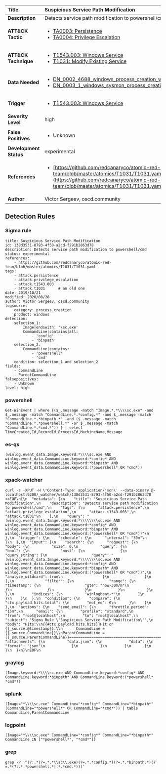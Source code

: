 | Title                    | Suspicious Service Path Modification       |
|:-------------------------|:------------------|
| **Description**          | Detects service path modification to powershell/cmd |
| **ATT&amp;CK Tactic**    |  <ul><li>[TA0003: Persistence](https://attack.mitre.org/tactics/TA0003)</li><li>[TA0004: Privilege Escalation](https://attack.mitre.org/tactics/TA0004)</li></ul>  |
| **ATT&amp;CK Technique** | <ul><li>[T1543.003: Windows Service](https://attack.mitre.org/techniques/T1543.003)</li><li>[T1031: Modify Existing Service](https://attack.mitre.org/techniques/T1031)</li></ul>  |
| **Data Needed**          | <ul><li>[DN_0002_4688_windows_process_creation_with_commandline](../Data_Needed/DN_0002_4688_windows_process_creation_with_commandline.md)</li><li>[DN_0003_1_windows_sysmon_process_creation](../Data_Needed/DN_0003_1_windows_sysmon_process_creation.md)</li></ul>  |
| **Trigger**              | <ul><li>[T1543.003: Windows Service](../Triggers/T1543.003.md)</li></ul>  |
| **Severity Level**       | high |
| **False Positives**      | <ul><li>Unknown</li></ul>  |
| **Development Status**   | experimental |
| **References**           | <ul><li>[https://github.com/redcanaryco/atomic-red-team/blob/master/atomics/T1031/T1031.yaml](https://github.com/redcanaryco/atomic-red-team/blob/master/atomics/T1031/T1031.yaml)</li></ul>  |
| **Author**               | Victor Sergeev, oscd.community |


## Detection Rules

### Sigma rule

```
title: Suspicious Service Path Modification
id: 138d3531-8793-4f50-a2cd-f291b2863d78
description: Detects service path modification to powershell/cmd
status: experimental
references:
    - https://github.com/redcanaryco/atomic-red-team/blob/master/atomics/T1031/T1031.yaml
tags:
    - attack.persistence
    - attack.privilege_escalation
    - attack.t1543.003
    - attack.t1031      # an old one     
date: 2019/10/21
modified: 2020/08/28
author: Victor Sergeev, oscd.community
logsource:
    category: process_creation
    product: windows
detection:
    selection_1:
        Image|endswith: '\sc.exe'
        CommandLine|contains|all:
            - 'config'
            - 'binpath'
    selection_2:
        CommandLine|contains:
            - 'powershell'
            - 'cmd'
    condition: selection_1 and selection_2
fields:
    - CommandLine
    - ParentCommandLine
falsepositives:
    - Unknown
level: high

```





### powershell
    
```
Get-WinEvent | where {($_.message -match "Image.*.*\\\\sc.exe" -and $_.message -match "CommandLine.*.*config.*" -and $_.message -match "CommandLine.*.*binpath.*" -and ($_.message -match "CommandLine.*.*powershell.*" -or $_.message -match "CommandLine.*.*cmd.*")) } | select TimeCreated,Id,RecordId,ProcessId,MachineName,Message
```


### es-qs
    
```
(winlog.event_data.Image.keyword:*\\\\sc.exe AND winlog.event_data.CommandLine.keyword:*config* AND winlog.event_data.CommandLine.keyword:*binpath* AND winlog.event_data.CommandLine.keyword:(*powershell* OR *cmd*))
```


### xpack-watcher
    
```
curl -s -XPUT -H \'Content-Type: application/json\' --data-binary @- localhost:9200/_watcher/watch/138d3531-8793-4f50-a2cd-f291b2863d78 <<EOF\n{\n  "metadata": {\n    "title": "Suspicious Service Path Modification",\n    "description": "Detects service path modification to powershell/cmd",\n    "tags": [\n      "attack.persistence",\n      "attack.privilege_escalation",\n      "attack.t1543.003",\n      "attack.t1031"\n    ],\n    "query": "(winlog.event_data.Image.keyword:*\\\\\\\\sc.exe AND winlog.event_data.CommandLine.keyword:*config* AND winlog.event_data.CommandLine.keyword:*binpath* AND winlog.event_data.CommandLine.keyword:(*powershell* OR *cmd*))"\n  },\n  "trigger": {\n    "schedule": {\n      "interval": "30m"\n    }\n  },\n  "input": {\n    "search": {\n      "request": {\n        "body": {\n          "size": 0,\n          "query": {\n            "bool": {\n              "must": [\n                {\n                  "query_string": {\n                    "query": "(winlog.event_data.Image.keyword:*\\\\\\\\sc.exe AND winlog.event_data.CommandLine.keyword:*config* AND winlog.event_data.CommandLine.keyword:*binpath* AND winlog.event_data.CommandLine.keyword:(*powershell* OR *cmd*))",\n                    "analyze_wildcard": true\n                  }\n                }\n              ],\n              "filter": {\n                "range": {\n                  "timestamp": {\n                    "gte": "now-30m/m"\n                  }\n                }\n              }\n            }\n          }\n        },\n        "indices": [\n          "winlogbeat-*"\n        ]\n      }\n    }\n  },\n  "condition": {\n    "compare": {\n      "ctx.payload.hits.total": {\n        "not_eq": 0\n      }\n    }\n  },\n  "actions": {\n    "send_email": {\n      "throttle_period": "15m",\n      "email": {\n        "profile": "standard",\n        "from": "root@localhost",\n        "to": "root@localhost",\n        "subject": "Sigma Rule \'Suspicious Service Path Modification\'",\n        "body": "Hits:\\n{{#ctx.payload.hits.hits}}Hit on {{_source.@timestamp}}:\\n      CommandLine = {{_source.CommandLine}}\\nParentCommandLine = {{_source.ParentCommandLine}}================================================================================\\n{{/ctx.payload.hits.hits}}",\n        "attachments": {\n          "data.json": {\n            "data": {\n              "format": "json"\n            }\n          }\n        }\n      }\n    }\n  }\n}\nEOF\n
```


### graylog
    
```
(Image.keyword:*\\\\sc.exe AND CommandLine.keyword:*config* AND CommandLine.keyword:*binpath* AND CommandLine.keyword:(*powershell* *cmd*))
```


### splunk
    
```
(Image="*\\\\sc.exe" CommandLine="*config*" CommandLine="*binpath*" (CommandLine="*powershell*" OR CommandLine="*cmd*")) | table CommandLine,ParentCommandLine
```


### logpoint
    
```
(Image="*\\\\sc.exe" CommandLine="*config*" CommandLine="*binpath*" CommandLine IN ["*powershell*", "*cmd*"])
```


### grep
    
```
grep -P '^(?:.*(?=.*.*\\sc\\.exe)(?=.*.*config.*)(?=.*.*binpath.*)(?=.*(?:.*.*powershell.*|.*.*cmd.*)))'
```



